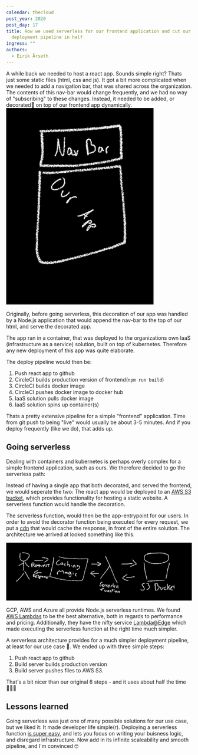 ```yaml
---
calendar: thecloud
post_year: 2020
post_day: 17
title: How we used serverless for our frontend application and cut our
  deployment pipeline in half
ingress: ""
authors:
  - Eirik Årseth
---
```

A while back we needed to host a react app. Sounds simple right? Thats just some static files (html, css and js). It got a bit more complicated when we needed to add a navigation bar, that was shared across the organization. The contents of this nav-bar would change frequently, and we had no way of "subscribing" to these changes. Instead, it needed to be added, or decorated🎄 on top of our frontend app dynamically.
<img src="https://github.com/eirarset/bekk-christmas-sketches/blob/main/ServerlessSketch.png?raw=true" width="400" alt="app sketch"/>

Originally, before going serverless, this decoration of our app was handled by a Node.js application that would append the nav-bar to the top of our html, and serve the decorated app.


The app ran in a container, that was deployed to the organizations own IaaS (infrastructure as a service) solution, built on top of kubernetes. Therefore any new deployment of this app was quite elaborate.

The deploy pipeline would then be:

1. Push react app to github
2. CircleCI builds production version of frontend(```npm run build```)
3. CircleCI builds docker image
4. CircleCI pushes docker image to docker hub
5. IaaS solution pulls docker image
6. IaaS solution spins up container(s)

Thats a pretty extensive pipeline for a simple "frontend" application. Time from git push to being "live" would usually be about 3-5 minutes. And if you deploy frequently (like we do), that adds up.

## Going serverless

Dealing with containers and kubernetes is perhaps overly complex for a simple frontend application, such as ours. We therefore decided to go the serverless path:

Instead of having a single app that both decorated, and served the frontend, we would seperate the two: The react app would be deployed to an [AWS S3 bucket](https://docs.aws.amazon.com/AmazonS3/latest/dev/WebsiteHosting.html), which provides functionality for hosting a static website. A serverless function would handle the decoration.

The serverless function, would then be the app-entrypoint for our users. In order to avoid the decorator function being executed for every request, we put a [cdn](https://en.wikipedia.org/wiki/Content_delivery_network) that would cache the response, in front of the entire solution. The architecture we arrived at looked something like this.

![Serverless app architecture](https://github.com/eirarset/bekk-christmas-sketches/blob/main/Serverless%20sketch%202.png?raw=true)

GCP, AWS and Azure all provide Node.js serverless runtimes. We found [AWS Lambdas](https://aws.amazon.com/lambda/) to be the best alternative, both in regards to performance and pricing. Additionally, they have the nifty service [Lambda@Edge](https://aws.amazon.com/lambda/edge/) which made executing the serverless function at the right time much simpler.

A serverless architecture provides for a much simpler deployment pipeline, at least for our use case 🤷‍. We ended up with three simple steps:

1. Push react app to github
2. Build server builds production version
3. Build server pushes files to AWS S3.

That's a bit nicer than our original 6 steps - and it uses about half the time 🏃‍♀️💨

## Lessons learned

Going serverless was just one of many possible solutions for our use case, but we liked it: It made developer life simple(r). Deploying a serverless function [is super easy](https://thecloud.christmas/2019/1), and lets you focus on writing your buisness logic, and disregard infrastructure. Now add in its infinite scaleability and smooth pipeline, and I'm convinced 🤓